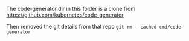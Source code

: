 The code-generator dir in this folder is a clone from https://github.com/kubernetes/code-generator 

Then removed the git details from that repo `git rm --cached cmd/code-generator`